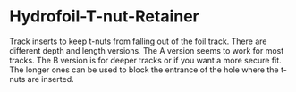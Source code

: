 # Hydrofoil-T-nut-Retainer
Track inserts to keep t-nuts from falling out of the foil track.  There are different depth and length versions.  The A version seems to work for most tracks.  The B version is for deeper tracks or if you want a more secure fit.  The longer ones can be used to block the entrance of the hole where the t-nuts are inserted.
